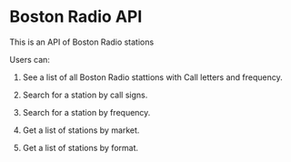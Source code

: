 # Boston Radio API
This is an API of Boston Radio stations

Users can:
1. See a list of all Boston Radio stattions with Call letters and frequency.

2. Search for a station by call signs.

3. Search for a station by frequency.

4. Get a list of stations by market.

5. Get a list of stations by format.